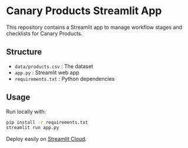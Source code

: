 # Canary Products Streamlit App

This repository contains a Streamlit app to manage workflow stages and checklists
for Canary Products.

## Structure
- `data/products.csv` : The dataset
- `app.py` : Streamlit web app
- `requirements.txt` : Python dependencies

## Usage
Run locally with:

```bash
pip install -r requirements.txt
streamlit run app.py
```

Deploy easily on [Streamlit Cloud](https://streamlit.io/cloud).
